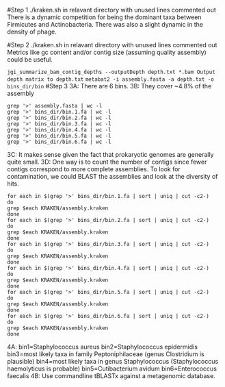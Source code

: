 #Step 1
./kraken.sh in relavant directory with unused lines commented out
There is a dynamic competition for being the dominant taxa between Firmicutes and Actinobacteria. There was also a slight dynamic in the density of phage.

#Step 2
./kraken.sh in relavant directory with unused lines commented out
Metrics like gc content and/or contig size (assuming quality assembly) could be useful.

`jgi_summarize_bam_contig_depths --outputDepth depth.txt *.bam
Output depth matrix to depth.txt`
`metabat2 -i assembly.fasta -a depth.txt -o bins_dir/bin`
#Step 3
3A: There are 6 bins.
3B: They cover ~4.8% of the assembly
```
grep '>' assembly.fasta | wc -l
grep '>' bins_dir/bin.1.fa | wc -l
grep '>' bins_dir/bin.2.fa | wc -l
grep '>' bins_dir/bin.3.fa | wc -l
grep '>' bins_dir/bin.4.fa | wc -l
grep '>' bins_dir/bin.5.fa | wc -l
grep '>' bins_dir/bin.6.fa | wc -l
```
3C: It makes sense given the fact that prokaryotic genomes are generally quite small. 
3D: One way is to count the number of contigs since fewer contigs correspond to more complete assemblies. To look for contamination, we could BLAST the assemblies and look at the diversity of hits.
```
for each in $(grep '>' bins_dir/bin.1.fa | sort | uniq | cut -c2-)
do
grep $each KRAKEN/assembly.kraken
done
for each in $(grep '>' bins_dir/bin.2.fa | sort | uniq | cut -c2-)
do
grep $each KRAKEN/assembly.kraken
done
for each in $(grep '>' bins_dir/bin.3.fa | sort | uniq | cut -c2-)
do
grep $each KRAKEN/assembly.kraken
done
for each in $(grep '>' bins_dir/bin.4.fa | sort | uniq | cut -c2-)
do
grep $each KRAKEN/assembly.kraken
done
for each in $(grep '>' bins_dir/bin.5.fa | sort | uniq | cut -c2-)
do
grep $each KRAKEN/assembly.kraken
done
for each in $(grep '>' bins_dir/bin.6.fa | sort | uniq | cut -c2-)
do
grep $each KRAKEN/assembly.kraken
done
```
4A: 
bin1=Staphylococcus aureus
bin2=Staphylococcus epidermidis
bin3=most likely taxa in family Peptoniphilaceae (genus Clostridium is plausible)
bin4=most likely taxa in genus Staphylococcus (Staphylococcus haemolyticus is probable)
bin5=Cutibacterium avidum
bin6=Enterococcus faecalis
4B:
Use commandline tBLASTx against a metagenomic database.